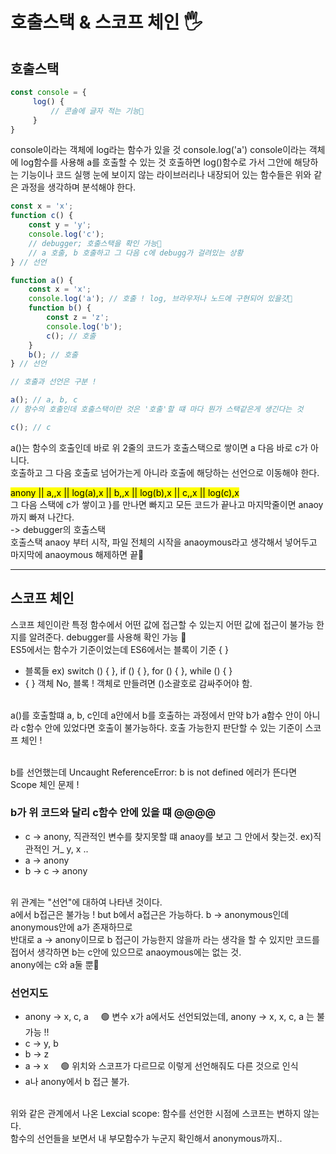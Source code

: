 # 호출스택 & 스코프 체인 🖐
## 호출스택
```javascript
const console = {
     log() {
         // 콘솔에 글자 적는 기능
     }
} 
```

console이라는 객체에 log라는 함수가 있을 것
console.log('a') console이라는 객체에 log함수를 사용해 a를 호출할 수 있는 것
호출하면 log()함수로 가서 그안에 해당하는 기능이나 코드 실행
눈에 보이지 않는 라이브러리나 내장되어 있는 함수들은 위와 같은 과정을 생각하며 분석해야 한다.

```javascript
const x = 'x';
function c() {
    const y = 'y';
    console.log('c');
    // debugger; 호출스택을 확인 가능
    // a 호출, b 호출하고 그 다음 c에 debugg가 걸려있는 상황
} // 선언

function a() {
    const x = 'x';
    console.log('a'); // 호출 ! log, 브라우저나 노드에 구현되어 있을갓
    function b() {
        const z = 'z';
        console.log('b');
        c(); // 호출
    }
    b(); // 호출
} // 선언

// 호출과 선언은 구분 !

a(); // a, b, c
// 함수의 호출인데 호출스택이란 것은 '호출'할 떄 마다 뭔가 스택같은게 생긴다는 것

c(); // c
```
a()는 함수의 호출인데 바로 위 2줄의 코드가 호출스택으로 쌓이면 a 다음 바로 c가 아니다.
<br>
호출하고 그 다음 호출로 넘어가는게 아니라 호출에 해당하는 선언으로 이동해야 한다.

<mark>anony || a,,x || log(a),x || b,,x || log(b),x || c,,x || log(c),x</mark> 
<br>그 다음 스택에 c가 쌓이고 }를 만나면 빠지고 모든 코드가 끝나고 마지막줄이면 anaoy까지 빠져 나간다. 
<br> -> debugger의 호출스택
<br>호출스택 anaoy 부터 시작, 파일 전체의 시작을 anaoymous라고 생각해서 넣어두고 마지막에 anaoymous 해제하면 끝

<hr/>

## 스코프 체인

스코프 체인이란 특정 함수에서 어떤 값에 접근할 수 있는지 어떤 값에 접근이 불가능 한 지를 알려준다. debugger를 사용해 확인 가능 🙂 
<br> ES5에서는 함수가 기준이었는데 ES6에서는 블록이 기준 { }
-  블록들 ex) switch () {  }, if () {  }, for () {  }, while () { }
-  {   } 객체 No, 블록 ! 객체로 만들려면 ()소괄호로 감싸주어야 함. 

<br> a()를 호출할떄 a, b, c인데 a안에서 b를 호출하는 과정에서 만약 b가 a함수 안이 아니라 c함수 안에 있었다면 호출이 불가능하다. 호출 가능한지 판단할 수 있는 기준이 스코프 체인 !

<br> b를 선언했는데 Uncaught ReferenceError: b is not defined 에러가 뜬다면 Scope 체인 문제 ! 

### b가 위 코드와 달리 c함수 안에 있을 떄  @@@@ 
-  c -> anony, 직관적인 변수를 찾지못할 떄 anaoy를 보고 그 안에서 찾는것. ex)직관적인 거_ y, x ..
-  a -> anony
-  b -> c -> anony

<br> 위 관계는 "선언"에 대하여 나타낸 것이다.
<br> a에서 b접근은 불가능 ! but b에서 a접근은 가능하다. b -> anonymous인데 anonymous안에 a가 존재하므로
<br> 반대로 a -> anony이므로 b 접근이 가능한지 않을까 라는 생각을 할 수 있지만 코드를 접어서 생각하면 b는 c안에 있으므로 anaoymous에는 없는 것. 
<br> anony에는 c와 a둘 뿐

### 선언지도
-  anony -> x, c, a   &nbsp;&nbsp;&nbsp; 🟢 변수 x가 a에서도 선언되었는데, anony -> x, x, c, a 는 불가능 !! 
-  c -> y, b
-  b -> z
-  a -> x &nbsp;&nbsp;&nbsp; 🟢 위치와 스코프가 다르므로 이렇게 선언해줘도 다른 것으로 인식 
-  a나 anony에서 b 접근 불가.

<br>위와 같은 관계에서 나온 Lexcial scope: 함수를 선언한 시점에 스코프는 변하지 않는다.
<br> 함수의 선언들을 보면서 내 부모함수가 누군지 확인해서 anonymous까지..
 
